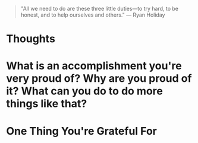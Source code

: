 
> \"All we need to do are these three little duties—to try hard, to be honest, and to help ourselves and others.\" — Ryan Holiday

# Thoughts

# What is an accomplishment you're very proud of? Why are you proud of it? What can you do to do more things like that?

# One Thing You're Grateful For

